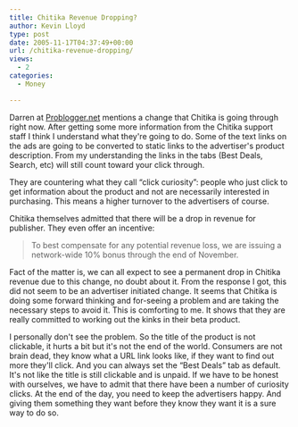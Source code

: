 ```yaml
---
title: Chitika Revenue Dropping?
author: Kevin Lloyd
type: post
date: 2005-11-17T04:37:49+00:00
url: /chitika-revenue-dropping/
views:
  - 2
categories:
  - Money

---
```

Darren at [Problogger.net][1] mentions a change that Chitika is going through right now. After getting some more information from the Chitika support staff I think I understand what they're going to do. Some of the text links on the ads are going to be converted to static links to the advertiser's product description. From my understanding the links in the tabs (Best Deals, Search, etc) will still count toward your click through.

They are countering what they call &#8220;click curiosity&#8221;: people who just click to get information about the product and not are necessarily interested in purchasing. This means a higher turnover to the advertisers of course.

Chitika themselves admitted that there will be a drop in revenue for publisher. They even offer an incentive:

> To best compensate for any potential revenue loss, we are issuing a network-wide 10% bonus through the end of November.

Fact of the matter is, we can all expect to see a permanent drop in Chitika revenue due to this change, no doubt about it. From the response I got, this did not seem to be an advertiser initiated change. It seems that Chitika is doing some forward thinking and for-seeing a problem and are taking the necessary steps to avoid it. This is comforting to me. It shows that they are really committed to working out the kinks in their beta product.

I personally don't see the problem. So the title of the product is not clickable, it hurts a bit but it's not the end of the world. Consumers are not brain dead, they know what a URL link looks like, if they want to find out more they'll click. And you can always set the &#8220;Best Deals&#8221; tab as default. It's not like the title is still clickable and is unpaid. If we have to be honest with ourselves, we have to admit that there have been a number of curiosity clicks. At the end of the day, you need to keep the advertisers happy. And giving them something they want before they know they want it is a sure way to do so.

 [1]: http://www.problogger.net/archives/2005/11/16/good-news-and-bad-news-for-chitika-publishers/